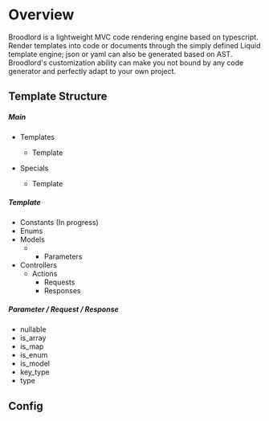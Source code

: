 # Overview

Broodlord is a lightweight MVC code rendering engine based on typescript. Render templates into code or documents through the simply defined Liquid template engine; json or yaml can also be generated based on AST. Broodlord's customization ability can make you not bound by any code generator and perfectly adapt to your own project.

## Template Structure

##### Main

- Templates
  - Template

- Specials
  - Template

##### Template
- Constants (In progress)
- Enums
- Models
  - - Parameters
- Controllers
  - Actions
    - Requests
    - Responses

##### Parameter / Request / Response
- nullable
- is_array
- is_map
- is_enum
- is_model
- key_type
- type


## Config

